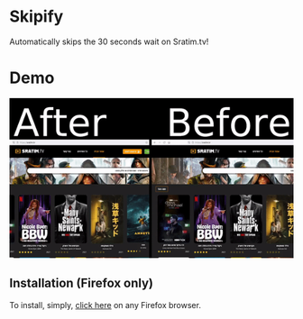# Skipify

Automatically skips the 30 seconds wait on Sratim.tv!

# Demo

![Skipify demo](./skipify.gif)

## Installation (Firefox only)
To install, simply, [click here](https://addons.mozilla.org/en-US/firefox/addon/skipify/) on any Firefox browser.